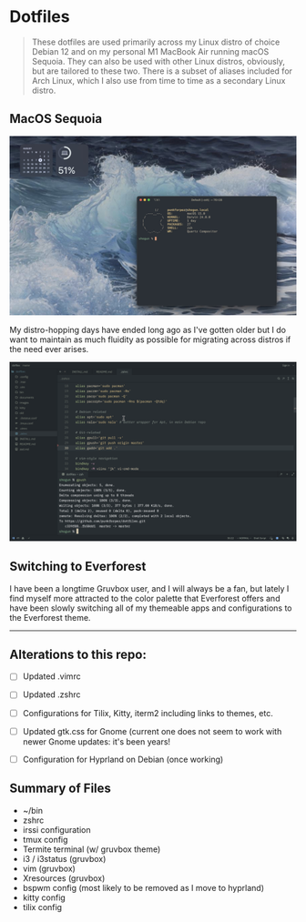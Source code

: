 # Dotfiles
> These dotfiles are used primarily across my Linux distro of choice Debian 12 and on my personal M1 MacBook Air running macOS Sequoia. They can also be used with other Linux distros, obviously, but are tailored to these two. There is a subset of aliases included for Arch Linux, which I also use from time to time as a secondary Linux distro.

## MacOS Sequoia

![MacOS](/images/mac.jpeg)

My distro-hopping days have ended long ago as I've gotten older but I do want to maintain as much fluidity as possible for migrating across distros if the need ever arises.

![Editing in Zed](/images/zed.png)

## Switching to Everforest

I have been a longtime Gruvbox user, and I will always be a fan, but lately I find myself more attracted to the color palette that Everforest offers and have been slowly switching all of my themeable apps and configurations to the Everforest theme.


---
## Alterations to this repo:

- [ ] Updated .vimrc
- [ ] Updated .zshrc
- [ ] Configurations for Tilix, Kitty, iterm2 including links to themes, etc.
- [ ] Updated gtk.css for Gnome (current one does not seem to work with newer Gnome updates: it's been years!
- [ ] Configuration for Hyprland on Debian (once working)


## Summary of Files
* ~/bin
* zshrc
* irssi configuration
* tmux config
* Termite terminal (w/ gruvbox theme)
* i3 / i3status (gruvbox)
* vim (gruvbox)
* Xresources (gruvbox)
* bspwm config (most likely to be removed as I move to hyprland)
* kitty config
* tilix config
